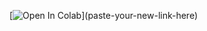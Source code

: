 [![Open In Colab]([https://colab.research.google.com/assets/colab-badge.svg](https://colab.research.google.com/drive/1fjJyBjrJojOP4RmH6Ht2J4MUdKMoxaXQ?usp=sharing))](paste-your-new-link-here)
